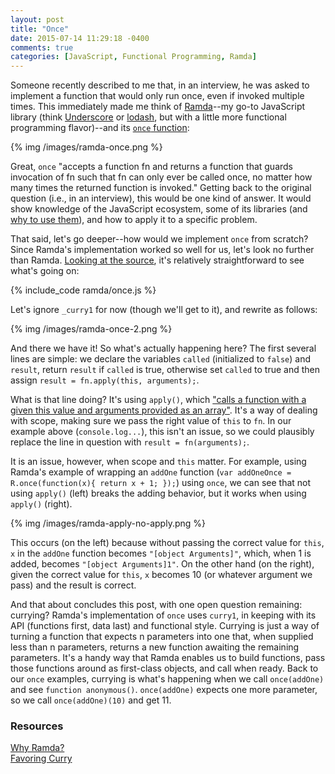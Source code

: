 ```yaml
---
layout: post
title: "Once"
date: 2015-07-14 11:29:18 -0400
comments: true
categories: [JavaScript, Functional Programming, Ramda]
---
```

Someone recently described to me that, in an interview, he was asked to implement a function that would only run once, even if invoked multiple times. This immediately made me think of [Ramda](http://ramdajs.com/)--my go-to JavaScript library (think [Underscore](http://underscorejs.org/) or [lodash](https://lodash.com/), but with a little more functional programming flavor)--and its [`once` function](http://ramdajs.com/docs/#once):

{% img /images/ramda-once.png %}

<!--more-->

Great, `once` "accepts a function fn and returns a function that guards invocation of fn such that fn can only ever be called once, no matter how many times the returned function is invoked." Getting back to the original question (i.e., in an interview), this would be one kind of answer. It would show knowledge of the JavaScript ecosystem, some of its libraries (and [why to use them](http://fr.umio.us/why-ramda/)), and how to apply it to a specific problem.

That said, let's go deeper--how would we implement `once` from scratch? Since Ramda's implementation worked so well for us, let's look no further than Ramda. [Looking at the source](https://github.com/ramda/ramda/blob/master/src/once.js), it's relatively straightforward to see what's going on:

{% include_code ramda/once.js %}

Let's ignore `_curry1` for now (though we'll get to it), and rewrite as follows:

{% img /images/ramda-once-2.png %}

And there we have it! So what's actually happening here? The first several lines are simple: we declare the variables `called` (initialized to `false`) and `result`, return `result` if `called` is true, otherwise set `called` to true and then assign `result = fn.apply(this, arguments);`.

What is that line doing? It's using `apply()`, which ["calls a function with a given this value and arguments provided as an array"](https://developer.mozilla.org/en-US/docs/Web/JavaScript/Reference/Global_Objects/Function/apply). It's a way of dealing with scope, making sure we pass the right value of `this` to `fn`. In our example above (`console.log...`), this isn't an issue, so we could plausibly replace the line in question with `result = fn(arguments);`.

It is an issue, however, when scope and `this` matter. For example, using Ramda's example of wrapping an `addOne` function (`var addOneOnce = R.once(function(x){ return x + 1; });`) using `once`, we can see that not using `apply()` (left) breaks the adding behavior, but it works when using `apply()` (right).

{% img /images/ramda-apply-no-apply.png %}

This occurs (on the left) because without passing the correct value for `this`, `x` in the `addOne` function becomes `"[object Arguments]"`, which, when 1 is added, becomes `"[object Arguments]1"`. On the other hand (on the right), given the correct value for `this`, `x` becomes 10 (or whatever argument we pass) and the result is correct.

And that about concludes this post, with one open question remaining: currying? Ramda's implementation of `once` uses `curry1`, in keeping with its API (functions first, data last) and functional style. Currying is just a way of turning a function that expects n parameters into one that, when supplied less than n parameters, returns a new function awaiting the remaining parameters. It's a handy way that Ramda enables us to build functions, pass those functions around as first-class objects, and call when ready. Back to our `once` examples, currying is what's happening when we call `once(addOne)` and see `function anonymous()`. `once(addOne)` expects one more parameter, so we call `once(addOne)(10)` and get 11.

<h3>Resources</h3>
<a href="http://fr.umio.us/why-ramda/">Why Ramda?</a><br>
<a href="http://fr.umio.us/favoring-curry/">Favoring Curry</a><br>